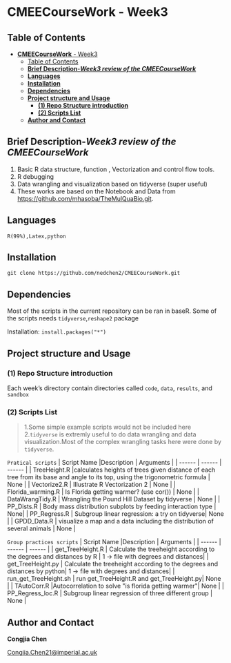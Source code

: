 # **CMEECourseWork** - Week3

## Table of Contents

- [**CMEECourseWork** - Week3](#cmeecoursework---week3)
  - [Table of Contents](#table-of-contents)
  - [**Brief Description**-***Week3 review of the CMEECourseWork***](#brief-description-week3-review-of-the-cmeecoursework)
  - [**Languages**](#languages)
  - [**Installation**](#installation)
  - [**Dependencies**](#dependencies)
  - [**Project structure and Usage**](#project-structure-and-usage)
    - [**(1) Repo Structure introduction**](#1-repo-structure-introduction)
    - [**(2) Scripts List**](#2-scripts-list)
  - [**Author and Contact**](#author-and-contact)

## **Brief Description**-***Week3 review of the CMEECourseWork***

1. Basic R data structure, function , Vectorization and control flow tools.
2. R debugging
3. Data wrangling and visualization based on tidyverse (super useful)
4. These works are based on the Notebook and Data from https://github.com/mhasoba/TheMulQuaBio.git.

## **Languages**
```
R(99%),Latex,python
```
## **Installation**
```
git clone https://github.com/nedchen2/CMEECourseWork.git
```

## **Dependencies** 

Most of the scripts in the current repository can be ran in baseR. Some of the scripts needs `tidyverse`,`reshape2` package

Installation: `install.packages("*")`

## **Project structure and Usage**

### **(1) Repo Structure introduction**

Each week’s directory contain directories called `code`, `data`, `results`, and `sandbox` 

### **(2) Scripts List**
> 1.Some simple example scripts would not be included here
> 2.`tidyverse` is extremly useful to do data wrangling and data visualization.Most of the complex wrangling tasks here were done by `tidyverse`.

```Pratical scripts```
| Script Name |Description | Arguments |
| ------ | ------ | ------ |
| TreeHeight.R |calculates heights of trees given distance of each tree from its base and angle to its top, using  the trigonometric formula | None |
| Vectorize2.R  | Illustrate R Vectorization 2 | None |
| Florida_warming.R   | Is Florida getting warmer? (use cor()) | None |
| DataWrangTidy.R    | Wrangling the Pound Hill Dataset by tidyverse | None |
| PP_Dists.R    | Body mass distribution subplots by feeding interaction type | None|
| PP_Regress.R  | Subgroup linear regression: a try on tidyverse| None |
| GPDD_Data.R   | visualize a map and a data including the distribution of several animals | None |

```Group practices scripts```
| Script Name |Description | Arguments |
| ------ | ------ | ------ |
| get_TreeHeight.R    | Calculate the treeheight according to the degrees and distances by R | 1 -> file with degrees and distances|
| get_TreeHeight.py  | Calculate the treeheight according to the degrees and distances by python| 1 -> file with degrees and distances|
| run_get_TreeHeight.sh | run get_TreeHeight.R and get_TreeHeight.py| None |
| TAutoCorr.R |Autocorrelation to solve "is florida getting warmer"| None |
| PP_Regress_loc.R | Subgroup linear regression of three different group | None |

## **Author and Contact**

**Congjia Chen**

Congjia.Chen21@imperial.ac.uk

